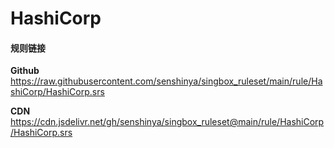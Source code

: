 # HashiCorp

#### 规则链接

**Github**
https://raw.githubusercontent.com/senshinya/singbox_ruleset/main/rule/HashiCorp/HashiCorp.srs

**CDN**
https://cdn.jsdelivr.net/gh/senshinya/singbox_ruleset@main/rule/HashiCorp/HashiCorp.srs